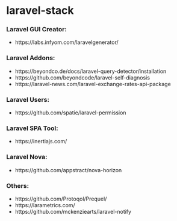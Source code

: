 # laravel-stack

### Laravel GUI Creator: 
<ul>
<li>https://labs.infyom.com/laravelgenerator/</li>
</ul>

### Laravel Addons:
<ul>
<li>https://beyondco.de/docs/laravel-query-detector/installation</li>
<li>https://github.com/beyondcode/laravel-self-diagnosis</li>
<li>https://laravel-news.com/laravel-exchange-rates-api-package</li>
</ul>

### Laravel Users:

<ul>
  <li>https://github.com/spatie/laravel-permission</li>
</ul>

### Laravel SPA Tool:
<ul>
<li>https://inertiajs.com/</li>
</ul>

### Laravel Nova:
<ul>
<li>https://github.com/appstract/nova-horizon</li>
</ul>

### Others:
<ul>
  <li>https://github.com/Protoqol/Prequel/</li>
  <li>https://larametrics.com/</li>
  <li>https://github.com/mckenziearts/laravel-notify</li>
</ul>

